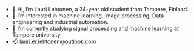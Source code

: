 - 👋 Hi, I’m Lauri Lehtonen, a 24-year old student from Tampere, Finland.
- 👀 I’m interested in machine learning, image processing, Data engineering and industrial automation. 
- 🌱 I’m currently studying signal processing and machine learning at Tampere university
- 📫 lauri.er.lehtonen@outlook.com
